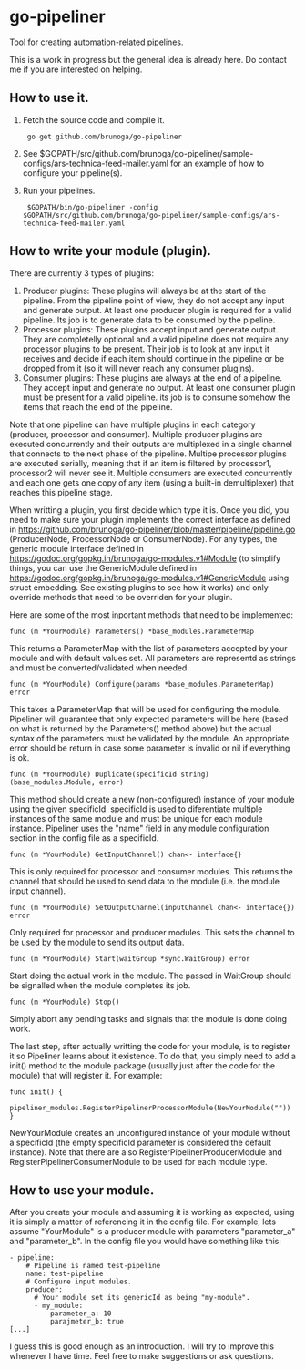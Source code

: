 go-pipeliner
============

Tool for creating automation-related pipelines.

This is a work in progress but the general idea is already here. Do contact me if you are interested on helping.

How to use it.
--------------

1. Fetch the source code and compile it.

        go get github.com/brunoga/go-pipeliner

2. See $GOPATH/src/github.com/brunoga/go-pipeliner/sample-configs/ars-technica-feed-mailer.yaml for an example of how to configure your pipeline(s).
3. Run your pipelines.

        $GOPATH/bin/go-pipeliner -config $GOPATH/src/github.com/brunoga/go-pipeliner/sample-configs/ars-technica-feed-mailer.yaml

How to write your module (plugin).
----------------------------------

There are currently 3 types of plugins:

1. Producer plugins: These plugins will always be at the start of the pipeline. From the pipeline point of view, they do not accept any input and generate output. At least one producer plugin is required for a valid pipeline. Its job is to generate data to be consumed by the pipeline.
2. Processor plugins: These plugins accept input and generate output. They are completelly optional and a valid pipeline does not require any processor plugins to be present. Their job is to look at any input it receives and decide if each item should continue in the pipeline or be dropped from it (so it will never reach any consumer plugins).
3. Consumer plugins: These plugins are always at the end of a pipeline. They accept input and generate no output. At least one consumer plugin must be present for a valid pipeline. its job is to consume somehow the items that reach the end of the pipeline.

Note that one pipeline can have multiple plugins in each category (producer, processor and consumer). Multiple producer plugins are executed concurrently and their outputs are multiplexed in a single channel that connects to the next phase of the pipeline. Multipe processor plugins are executed serially, meaning that if an item is filtered by processor1, processor2 will never see it. Multiple consumers are executed concurrently and each one gets one copy of any item (using a built-in demultiplexer) that reaches this pipeline stage.

When writting a plugin, you first decide which type it is. Once you did, you need to make sure your plugin implements the correct interface as defined in https://github.com/brunoga/go-pipeliner/blob/master/pipeline/pipeline.go (ProducerNode, ProcessorNode or ConsumerNode). For any types, the generic module interface defined in https://godoc.org/gopkg.in/brunoga/go-modules.v1#Module (to simplify things, you can use the GenericModule defined in https://godoc.org/gopkg.in/brunoga/go-modules.v1#GenericModule using struct embedding. See existing plugins to see how it works) and only override methods that need to be overriden for your plugin.

Here are some of the most inportant methods that need to be implemented:

    func (m *YourModule) Parameters() *base_modules.ParameterMap

This returns a ParameterMap with the list of parameters accepted by your module and with default values set. All parameters are representd as strings and must be converted/validated when needed.

    func (m *YourModule) Configure(params *base_modules.ParameterMap) error

This takes a ParameterMap that will be used for configuring the module. Pipeliner will guarantee that only expected parameters will be here (based on what is returned by the Parameters() method above) but the actual syntax of the parameters must be validated by the module. An appropriate error should be return in case some parameter is invalid or nil if everything is ok.

    func (m *YourModule) Duplicate(specificId string) (base_modules.Module, error)

This method should create a new (non-configured) instance of your module using the given specificId. specificId is used to diferentiate multiple instances of the same module and must be unique for each module instance. Pipeliner uses the "name" field in any module configuration section in the config file as a specificId.

    func (m *YourModule) GetInputChannel() chan<- interface{}

This is only required for processor and consumer modules. This returns the channel that should be used to send data to the module (i.e. the module input channel).

    func (m *YourModule) SetOutputChannel(inputChannel chan<- interface{}) error

Only required for processor and producer modules. This sets the channel to be used by the module to send its output data.

    func (m *YourModule) Start(waitGroup *sync.WaitGroup) error

Start doing the actual work in the module. The passed in WaitGroup should be signalled when the module completes its job.

    func (m *YourModule) Stop()

Simply abort any pending tasks and signals that the module is done doing work.

The last step, after actually writting the code for your module, is to register it so Pipeliner learns about it existence. To do that, you simply need to add a init() method to the module package (usually just after the code for the module) that will register it. For example:

    func init() {
	    pipeliner_modules.RegisterPipelinerProcessorModule(NewYourModule(""))
    }

NewYourModule creates an unconfigured instance of your module without a specificId (the empty specificId parameter is considered the default instance). Note that there are also RegisterPipelinerProducerModule and RegisterPipelinerConsumerModule to be used for each module type.

How to use your module.
-----------------------

After you create your module and assuming it is working as expected, using it is simply a matter of referencing it in the config file. For example, lets assume "YourModule" is a producer module with parameters "parameter_a" and "parameter_b". In the config file you would have something like this:

    - pipeline:
        # Pipeline is named test-pipeline
        name: test-pipeline
        # Configure input modules.
        producer:
          # Your module set its genericId as being "my-module".  
          - my_module:
              parameter_a: 10
              parajmeter_b: true
    [...]

I guess this is good enough as an introduction. I will try to improve this whenever I have time. Feel free to make suggestions or ask questions.

